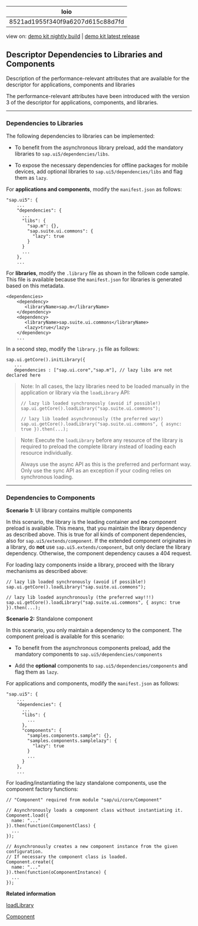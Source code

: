 <!-- loio8521ad1955f340f9a6207d615c88d7fd -->

| loio |
| -----|
| 8521ad1955f340f9a6207d615c88d7fd |

<div id="loio">

view on: [demo kit nightly build](https://openui5nightly.hana.ondemand.com/#/topic/8521ad1955f340f9a6207d615c88d7fd) | [demo kit latest release](https://openui5.hana.ondemand.com/#/topic/8521ad1955f340f9a6207d615c88d7fd)</div>

## Descriptor Dependencies to Libraries and Components

Description of the performance-relevant attributes that are available for the descriptor for applications, components and libraries

The performance-relevant attributes have been introduced with the version 3 of the descriptor for applications, components, and libraries.

***

### Dependencies to Libraries

The following dependencies to libraries can be implemented:

-   To benefit from the asynchronous library preload, add the mandatory libraries to `sap.ui5/dependencies/libs`.

-   To expose the necessary dependencies for offline packages for mobile devices, add optional libraries to `sap.ui5/dependencies/libs` and flag them as `lazy`.


For **applications and components**, modify the `manifest.json` as follows:

```
"sap.ui5": {
    ...
    "dependencies": {
      ...
      "libs": {
        "sap.m": {},
        "sap.suite.ui.commons": {
          "lazy": true
        }
      }
      ...
    },
    ...

```

For **libraries**, modify the `.library` file as shown in the follown code sample. This file is available because the `manifest.json` for libraries is generated based on this metadata.

```
<dependencies>
    <dependency>
       <libraryName>sap.m</libraryName>
    </dependency>
    <dependency>
       <libraryName>sap.suite.ui.commons</libraryName>
       <lazy>true</lazy>
    </dependency>
    ...
```

In a second step, modify the `library.js` file as follows:

```
sap.ui.getCore().initLibrary({
   ...
   dependencies : ["sap.ui.core","sap.m"], // lazy libs are not declared here
```

> Note:
> In all cases, the lazy libraries need to be loaded manually in the application or library via the `loadLibrary` API:
> 
> ```
> // lazy lib loaded synchronously (avoid if possible!)
> sap.ui.getCore().loadLibrary("sap.suite.ui.commons");
> 
> // lazy lib loaded asynchronously (the preferred way!)
> sap.ui.getCore().loadLibrary("sap.suite.ui.commons", { async: true }).then(...);
> ```
> 
> 

> Note:
> Execute the `loadLibrary` before any resource of the library is required to preload the complete library instead of loading each resource individually.
> 
> Always use the async API as this is the preferred and performant way. Only use the sync API as an exception if your coding relies on synchronous loading.
> 
> 

***

### Dependencies to Components

**Scenario 1:** UI library contains multiple components

In this scenario, the library is the leading container and **no** component preload is available. This means, that you maintain the library dependency as described above. This is true for all kinds of component dependencies, also for `sap.ui5/extends/component`. If the extended component originates in a library, do **not** use `sap.ui5.extends/component`, but only declare the library dependency. Otherwise, the component dependency causes a 404 request.

For loading lazy components inside a library, proceed with the library mechanisms as described above:

```
// lazy lib loaded synchronously (avoid if possible!)
sap.ui.getCore().loadLibrary("sap.suite.ui.commons");

// lazy lib loaded asynchronously (the preferred way!!!)
sap.ui.getCore().loadLibrary("sap.suite.ui.commons", { async: true }).then(...);
```

**Scenario 2:** Standalone component

In this scenario, you only maintain a dependency to the component. The component preload is available for this scenario:

-   To benefit from the asynchronous components preload, add the mandatory components to `sap.ui5/dependencies/components`

-   Add the **optional** components to `sap.ui5/dependencies/components` and flag them as `lazy`.


For applications and components, modify the `manifest.json` as follows:

```
"sap.ui5": {
    ...
    "dependencies": {
      ...
      "libs": {
        ...
      },
      "components": {
        "samples.components.sample": {},
        "samples.components.samplelazy": {
          "lazy": true
        }
        ...
      }
    },
    ...

```

For loading/instantiating the lazy standalone components, use the component factory functions:

```
// "Component" required from module "sap/ui/core/Component"

// Asynchronously loads a component class without instantiating it.
Component.load({
  name: "..."
}).then(function(ComponentClass) {
  ...
});

// Asynchronously creates a new component instance from the given configuration.
// If necessary the component class is loaded.
Component.create({
  name: "..."
}).then(function(oComponentInstance) {
  ...
});
```

**Related information**  


[loadLibrary](https://openui5.hana.ondemand.com/#/api/sap.ui.core.Core/methods/loadLibrary.html)

[Component](https://openui5.hana.ondemand.com/#/api/sap.ui.core.Component/overview.html)

